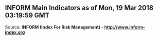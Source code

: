 ## INFORM Main Indicators as of Mon, 19 Mar 2018 03:19:59 GMT

Source: **INFORM (Index For Risk Management) - http://www.inform-index.org**